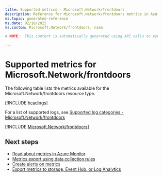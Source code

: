 ```yaml
---
title: Supported metrics - Microsoft.Network/frontdoors
description: Reference for Microsoft.Network/frontdoors metrics in Azure Monitor.
ms.topic: generated-reference
ms.date: 02/18/2025
ms.custom: Microsoft.Network/frontdoors, naam

# NOTE:  This content is automatically generated using API calls to Azure. Any edits made on these files will be overwritten in the next run of the script. 

---
```


  
# Supported metrics for Microsoft.Network/frontdoors
  
The following table lists the metrics available for the Microsoft.Network/frontdoors resource type.  
  
  
[!INCLUDE [headings](~/reusable-content/ce-skilling/azure/includes/azure-monitor/reference/metrics/metrics-headings.md)]  
  
  
  
For a list of supported logs, see [Supported log categories - Microsoft.Network/frontdoors](../supported-logs/microsoft-network-frontdoors-logs.md)  
  
 

[!INCLUDE [Microsoft.Network/frontdoors](~/reusable-content/ce-skilling/azure/includes/azure-monitor/reference/metrics/microsoft-network-frontdoors-metrics-include.md)]  



## Next steps

- [Read about metrics in Azure Monitor](/azure/azure-monitor/data-platform)
- [Metrics export using data collection rules](/azure/azure-monitor/essentials/data-collection-metrics)
- [Create alerts on metrics](/azure/azure-monitor/alerts/alerts-overview)
- [Export metrics to storage, Event Hub, or Log Analytics](/azure/azure-monitor/essentials/platform-logs-overview)
